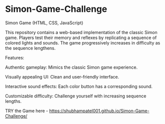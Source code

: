 # Simon-Game-Challenge

Simon Game (HTML, CSS, JavaScript)

This repository contains a web-based implementation of the classic Simon game. Players test their memory and reflexes by replicating a sequence of colored lights and sounds. The game progressively increases in difficulty as the sequence lengthens.

Features:

Authentic gameplay: Mimics the classic Simon game experience.

Visually appealing UI: Clean and user-friendly interface.

Interactive sound effects: Each color button has a corresponding sound.

Customizable difficulty: Challenge yourself with increasing sequence lengths.


TRY the Game here - https://shubhampatel001.github.io/Simon-Game-Challenge/
